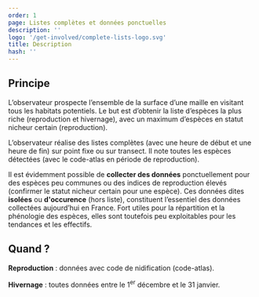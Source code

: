 ```yaml
---
order: 1
page: Listes complètes et données ponctuelles
description: ''
logo: '/get-involved/complete-lists-logo.svg'
title: Description
hash: ''
---
```


## Principe

<div class="InformativePageParagraph">

L’observateur prospecte l’ensemble de la surface d’une maille en visitant tous les habitats potentiels. Le but est d’obtenir la liste d’espèces la plus riche (reproduction et hivernage), avec un maximum d’espèces en statut nicheur certain (reproduction).

L’observateur réalise des listes complètes (avec une heure de début et une heure de fin) sur point fixe ou sur transect. Il note toutes les espèces détectées (avec le code-atlas en période de reproduction).

Il est évidemment possible de **collecter des données** ponctuellement pour des espèces peu communes ou des indices de reproduction élevés (confirmer le statut nicheur certain pour une espèce). Ces données dites **isolées** ou **d'occurence** (hors liste), constituent l’essentiel des données collectées aujourd’hui en France. Fort utiles pour la répartition et la phénologie des espèces, elles sont toutefois peu exploitables pour les tendances et les effectifs.

</div>

## Quand ?

<div class="InformativePageParagraph">

**Reproduction** : données avec code de nidification (code-atlas).

**Hivernage** : toutes données entre le 1<sup>er</sup> décembre et le 31 janvier.

</div>
